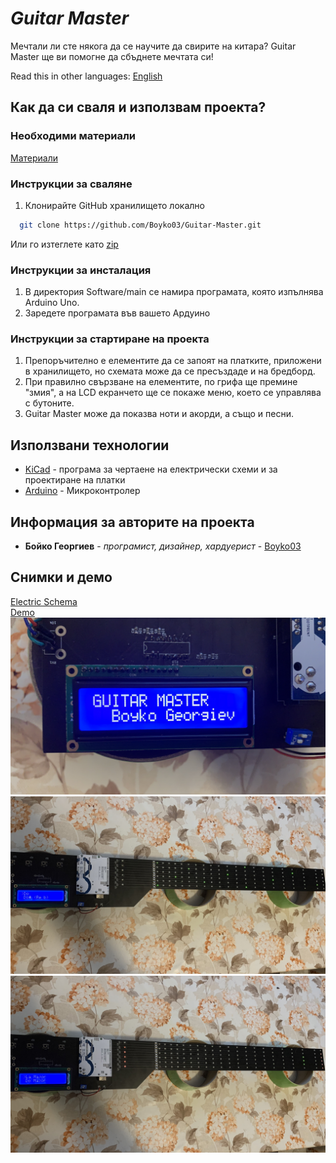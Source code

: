# *Guitar Master*

Мечтали ли сте някога да се научите да свирите на китара? Guitar Master ще ви помогне да сбъднете мечтата си!

Read this in other languages: [English](https://github.com/Boyko03/Guitar-Master/blob/main/README.md)
## Как да си сваля и използвам проекта?

### Необходими материали
[Материали](https://github.com/Boyko03/Guitar-Master/blob/main/Hardware/parts.csv)

### Инструкции за сваляне

1) Клонирайте GitHub хранилището локално
```bash
  git clone https://github.com/Boyko03/Guitar-Master.git
```
Или го изтеглете като [zip](https://github.com/Boyko03/guitar_project/archive/refs/heads/main.zip)

### Инструкции за инсталация

1) В директория Software/main се намира програмата, която изпълнява Arduino Uno.
2) Заредете програмата във вашето Ардуино

### Инструкции за стартиране на проекта

1) Препоръчително е елементите да се запоят на платките, приложени в хранилището, но схемата може да се пресъздаде и на бредборд.
2) При правилно свързване на елементите, по грифа ще премине "змия", а на LCD екранчето ще се покаже меню, което се управлява с бутоните.
3) Guitar Master може да показва ноти и акорди, а също и песни.

## Използвани технологии

* [KiCad](https://kicad.org/) - програма за чертаене на електрически схеми и за проектиране на платки
* [Arduino](https://www.arduino.cc/) - Микроконтролер

## Информация за авторите на проекта

* **Бойко Георгиев** - *програмист, дизайнер, хардуерист* - [Boyko03](https://github.com/Boyko03)

## Снимки и демо
[Electric Schema](https://github.com/Boyko03/Guitar-Master/blob/main/Hardware/guitar.pdf) <br />
[Demo](https://github.com/Boyko03/Guitar-Master/blob/main/Presentation/demo.mp4) <br />
![Guitar Master](https://github.com/Boyko03/Guitar-Master/blob/main/Presentation/guitar_master.jpeg)
![Note Do](https://github.com/Boyko03/Guitar-Master/blob/main/Presentation/note_do.jpeg)
![Chord La Major](https://github.com/Boyko03/Guitar-Master/blob/main/Presentation/chord_la_major.jpeg)
